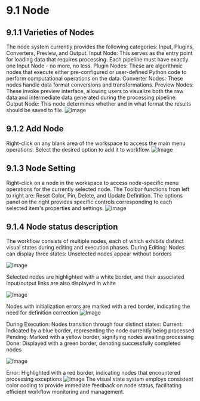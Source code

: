 # 9.1 Node
## 9.1.1 Varieties of Nodes
The node system currently provides the following categories: Input, Plugins, Converters, Preview, and Output.
Input Node: This serves as the entry point for loading data that requires processing. Each pipeline must have exactly one Input Node - no more, no less.
Plugin Nodes: These are algorithmic nodes that execute either pre-configured or user-defined Python code to perform computational operations on the data.
Converter Nodes: These nodes handle data format conversions and transformations.
Preview Nodes: These invoke preview interface, allowing users to visualize both the raw data and intermediate data generated during the processing pipeline.
Output Node: This node determines whether and in what format the results should be saved to file.
![Image](../images/image_78.png)
## 9.1.2 Add Node
Right-click on any blank area of the workspace to access the main menu operations. Select the desired option to add it to workflow.
![Image](../images/image_79.png)
## 9.1.3 Node Setting
Right-click on a node in the workspace to access node-specific menu operations for the currently selected node. The Toolbar functions from left to right are: Reset Color, Pin, Delete, and Update Definition. The options panel on the right provides specific controls corresponding to each selected item's properties and settings.
![Image](../images/image_80.png)
## 9.1.4 Node status description
The workflow consists of multiple nodes, each of which exhibits distinct visual states during editing and execution phases.
During Editing:
Nodes can display three states:
Unselected nodes appear without borders

![Image](../images/image_81.png)

Selected nodes are highlighted with a white border, and their associated input/output links are also displayed in white

![Image](../images/image_82.png)

Nodes with initialization errors are marked with a red border, indicating the need for definition correction
![Image](../images/image_83.png)

During Execution:
Nodes transition through four distinct states:
Current: Indicated by a blue border, representing the node currently being processed
Pending: Marked with a yellow border, signifying nodes awaiting processing
Done: Displayed with a green border, denoting successfully completed nodes

![Image](../images/image_84.png)

Error: Highlighted with a red border, indicating nodes that encountered processing exceptions
![Image](../images/image_85.png)
The visual state system employs consistent color coding to provide immediate feedback on node status, facilitating efficient workflow monitoring and management.